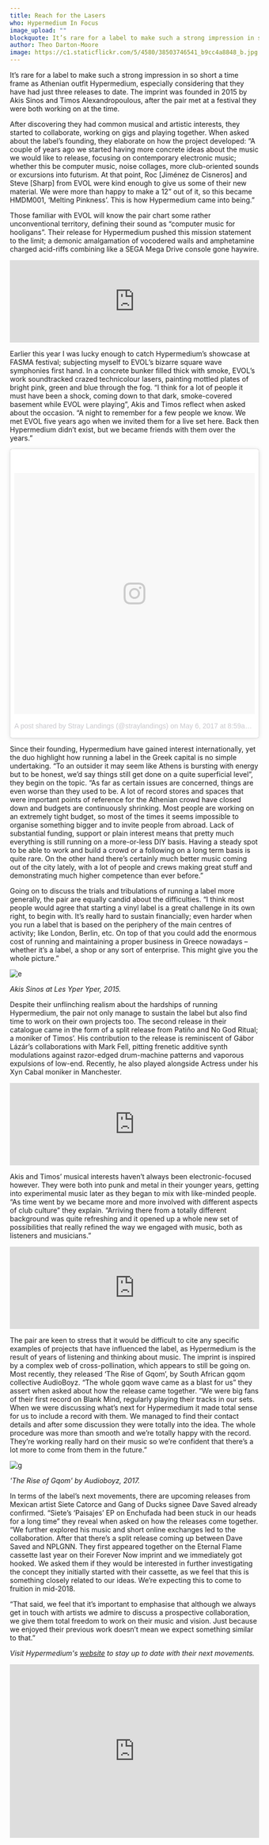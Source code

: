 ```yaml
---
title: Reach for the Lasers
who: Hypermedium In Focus
image_upload: ""
blockquote: It’s rare for a label to make such a strong impression in so short a time frame as Athenian outfit Hypermedium, especially considering that they have had just three releases to date. The imprint was founded in 2015 by Akis Sinos and Timos Alexandropoulous, after the pair met at a festival they were both working on at the time.
author: Theo Darton-Moore
image: https://c1.staticflickr.com/5/4580/38503746541_b9cc4a8848_b.jpg
---
```

It’s rare for a label to make such a strong impression in so short a time frame as Athenian outfit Hypermedium, especially considering that they have had just three releases to date. The imprint was founded in 2015 by Akis Sinos and Timos Alexandropoulous, after the pair met at a festival they were both working on at the time.

After discovering they had common musical and artistic interests, they started to collaborate, working on gigs and playing together. When asked about the label’s founding, they elaborate on how the project developed: “A couple of years ago we started having more concrete ideas about the music we would like to release, focusing on contemporary electronic music; whether this be computer music, noise collages, more club-oriented sounds or excursions into futurism. At that point, Roc [Jiménez de Cisneros] and Steve [Sharp] from EVOL were kind enough to give us some of their new material. We were more than happy to make a 12” out of it, so this became HMDM001, ‘Melting Pinkness’. This is how Hypermedium came into being.”

Those familiar with EVOL will know the pair chart some rather unconventional territory, defining their sound as “computer music for hooligans”. Their release for Hypermedium pushed this mission statement to the limit; a demonic amalgamation of vocodered wails and amphetamine charged acid-riffs combining like a SEGA Mega Drive console gone haywire.

<iframe width="100%" height="166" scrolling="no" frameborder="no" src="https://w.soundcloud.com/player/?url=https%3A//api.soundcloud.com/tracks/197173108&color=%23c80684&auto_play=false&hide_related=false&show_comments=true&show_user=true&show_reposts=false&show_teaser=true"></iframe>

Earlier this year I was lucky enough to catch Hypermedium’s showcase at FASMA festival; subjecting myself to EVOL’s bizarre square wave symphonies first hand. In a concrete bunker filled thick with smoke, EVOL’s work soundtracked crazed technicolour lasers, painting mottled plates of bright pink, green and blue through the fog. “I think for a lot of people it must have been a shock, coming down to that dark, smoke-covered basement while EVOL were playing”, Akis and Timos reflect when asked about the occasion. “A night to remember for a few people we know. We met EVOL five years ago when we invited them for a live set here. Back then Hypermedium didn’t exist, but we became friends with them over the years.”

<blockquote class="instagram-media" data-instgrm-version="7" style=" background:#FFF; border:0; border-radius:3px; box-shadow:0 0 1px 0 rgba(0,0,0,0.5),0 1px 10px 0 rgba(0,0,0,0.15); margin: 1px; max-width:658px; padding:0; width:99.375%; width:-webkit-calc(100% - 2px); width:calc(100% - 2px);"><div style="padding:8px;"> <div style=" background:#F8F8F8; line-height:0; margin-top:40px; padding:50.0% 0; text-align:center; width:100%;"> <div style=" background:url(data:image/png;base64,iVBORw0KGgoAAAANSUhEUgAAACwAAAAsCAMAAAApWqozAAAABGdBTUEAALGPC/xhBQAAAAFzUkdCAK7OHOkAAAAMUExURczMzPf399fX1+bm5mzY9AMAAADiSURBVDjLvZXbEsMgCES5/P8/t9FuRVCRmU73JWlzosgSIIZURCjo/ad+EQJJB4Hv8BFt+IDpQoCx1wjOSBFhh2XssxEIYn3ulI/6MNReE07UIWJEv8UEOWDS88LY97kqyTliJKKtuYBbruAyVh5wOHiXmpi5we58Ek028czwyuQdLKPG1Bkb4NnM+VeAnfHqn1k4+GPT6uGQcvu2h2OVuIf/gWUFyy8OWEpdyZSa3aVCqpVoVvzZZ2VTnn2wU8qzVjDDetO90GSy9mVLqtgYSy231MxrY6I2gGqjrTY0L8fxCxfCBbhWrsYYAAAAAElFTkSuQmCC); display:block; height:44px; margin:0 auto -44px; position:relative; top:-22px; width:44px;"></div></div><p style=" color:#c9c8cd; font-family:Arial,sans-serif; font-size:14px; line-height:17px; margin-bottom:0; margin-top:8px; overflow:hidden; padding:8px 0 7px; text-align:center; text-overflow:ellipsis; white-space:nowrap;"><a href="https://www.instagram.com/p/BTwb1hkgdLd/" style=" color:#c9c8cd; font-family:Arial,sans-serif; font-size:14px; font-style:normal; font-weight:normal; line-height:17px; text-decoration:none;" target="_blank">A post shared by Stray Landings (@straylandings)</a> on <time style=" font-family:Arial,sans-serif; font-size:14px; line-height:17px;" datetime="2017-05-06T15:59:31+00:00">May 6, 2017 at 8:59am PDT</time></p></div></blockquote> <script async defer src="//platform.instagram.com/en_US/embeds.js"></script>

Since their founding, Hypermedium have gained interest internationally, yet the duo highlight how running a label in the Greek capital is no simple undertaking. “To an outsider it may seem like Athens is bursting with energy but to be honest, we’d say things still get done on a quite superficial level”, they begin on the topic. “As far as certain issues are concerned, things are even worse than they used to be. A lot of record stores and spaces that were important points of reference for the Athenian crowd have closed down and budgets are continuously shrinking. Most people are working on an extremely tight budget, so most of the times it seems impossible to organise something bigger and to invite people from abroad. Lack of substantial funding, support or plain interest means that pretty much everything is still running on a more-or-less DIY basis. Having a steady spot to be able to work and build a crowd or a following on a long term basis is quite rare. On the other hand there’s certainly much better music coming out of the city lately, with a lot of people and crews making great stuff and demonstrating much higher competence than ever before.”

Going on to discuss the trials and tribulations of running a label more generally, the pair are equally candid about the difficulties. “I think most people would agree that starting a vinyl label is a great challenge in its own right, to begin with. It’s really hard to sustain financially; even harder when you run a label that is based on the periphery of the main centres of activity; like London, Berlin, etc. On top of that you could add the enormous cost of running and maintaining a proper business in Greece nowadays – whether it’s a label, a shop or any sort of enterprise. This might give you the whole picture.”

![e](https://c1.staticflickr.com/5/4517/38411000476_bbe0c1dd47_b.jpg)

_Akis Sinos at Les Yper Yper, 2015._

Despite their unflinching realism about the hardships of running Hypermedium, the pair not only manage to sustain the label but also find time to work on their own projects too. The second release in their catalogue came in the form of a split release from Patiño and No God Ritual; a moniker of Timos’. His contribution to the release is reminiscent of Gábor Lázár’s collaborations with Mark Fell, pitting frenetic additive synth modulations against razor-edged drum-machine patterns and vaporous expulsions of low-end. Recently, he also played alongside Actress under his Xyn Cabal moniker in Manchester.

<iframe width="100%" height="166" scrolling="no" frameborder="no" src="https://w.soundcloud.com/player/?url=https%3A//api.soundcloud.com/tracks/315878684&color=%23222122&auto_play=false&hide_related=false&show_comments=true&show_user=true&show_reposts=false&show_teaser=true"></iframe>

Akis and Timos’ musical interests haven’t always been electronic-focused however. They were both into punk and metal in their younger years, getting into experimental music later as they began to mix with like-minded people. “As time went by we became more and more involved with different aspects of club culture” they explain. “Arriving there from a totally different background was quite refreshing and it opened up a whole new set of possibilities that really refined the way we engaged with music, both as listeners and musicians.”

<iframe width="100%" height="166" scrolling="no" frameborder="no" src="https://w.soundcloud.com/player/?url=https%3A//api.soundcloud.com/tracks/282880615&color=%238a8a8a&auto_play=false&hide_related=false&show_comments=true&show_user=true&show_reposts=false&show_teaser=true"></iframe>

The pair are keen to stress that it would be difficult to cite any specific examples of projects that have influenced the label, as Hypermedium is the result of years of listening and thinking about music. The imprint is inspired by a complex web of cross-pollination, which appears to still be going on. Most recently, they released ‘The Rise of Gqom’, by South African gqom collective AudioBoyz. “The whole gqom wave came as a blast for us” they assert when asked about how the release came together. “We were big fans of their first record on Blank Mind, regularly playing their tracks in our sets. When we were discussing what’s next for Hypermedium it made total sense for us to include a record with them. We managed to find their contact details and after some discussion they were totally into the idea. The whole procedure was more than smooth and we’re totally happy with the record. They’re working really hard on their music so we’re confident that there’s a lot more to come from them in the future.”

![g](https://c1.staticflickr.com/5/4522/38448394366_96cfc4f136_b.jpg)

_'The Rise of Gqom' by Audioboyz, 2017._

In terms of the label’s next movements, there are upcoming releases from Mexican artist Siete Catorce and Gang of Ducks signee Dave Saved already confirmed. “Siete’s ‘Paisajes’ EP on Enchufada had been stuck in our heads for a long time” they reveal when asked on how the releases come together. “We further explored his music and short online exchanges led to the collaboration. After that there’s a split release coming up between Dave Saved and NPLGNN. They first appeared together on the Eternal Flame cassette last year on their Forever Now imprint and we immediately got hooked. We asked them if they would be interested in further investigating the concept they initially started with their cassette, as we feel that this is something closely related to our ideas. We’re expecting this to come to fruition in mid-2018.

“That said, we feel that it’s important to emphasise that although we always get in touch with artists we admire to discuss a prospective collaboration, we give them total freedom to work on their music and vision. Just because we enjoyed their previous work doesn’t mean we expect something similar to that.”

_Visit Hypermedium's [website](http://hypermedium.org/) to stay up to date with their next movements._

<iframe width="100%" height="350" scrolling="no" frameborder="no" src="https://w.soundcloud.com/player/?url=https%3A//api.soundcloud.com/playlists/347087014&color=%238a8a8a&auto_play=false&hide_related=false&show_comments=true&show_user=true&show_reposts=false&show_teaser=true"></iframe>
